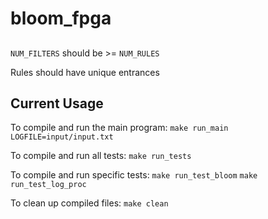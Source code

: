 # bloom_fpga




##
`NUM_FILTERS` should be >= `NUM_RULES`

Rules should have unique entrances




## Current Usage
To compile and run the main program:
```make run_main LOGFILE=input/input.txt```


To compile and run all tests:
```make run_tests```


To compile and run specific tests:
```make run_test_bloom```
```make run_test_log_proc```


To clean up compiled files:
```make clean```
